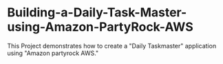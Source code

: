 # Building-a-Daily-Task-Master-using-Amazon-PartyRock-AWS
This Project demonstrates how to create a "Daily Taskmaster" application using "Amazon partyrock AWS."
